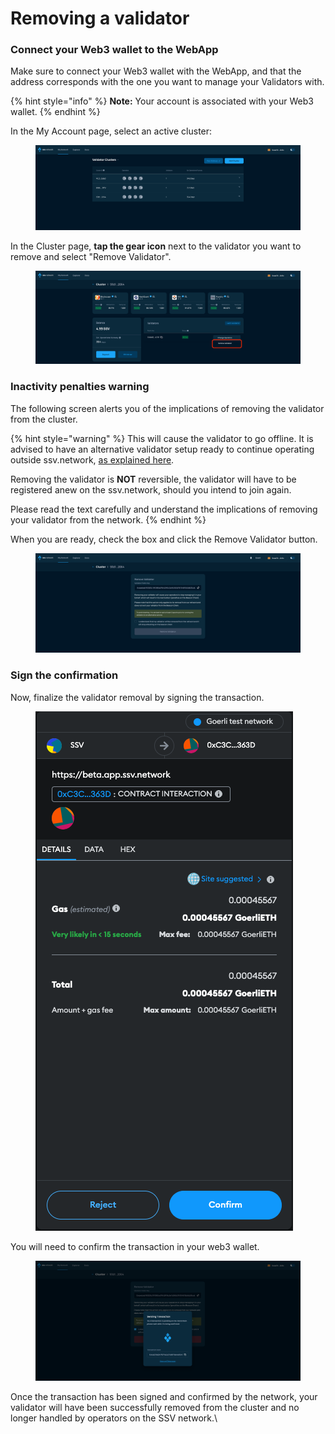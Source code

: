# Removing a validator

### Connect your Web3 wallet to the WebApp

Make sure to connect your Web3 wallet with the WebApp, and that the address corresponds with the one you want to manage your Validators with.

{% hint style="info" %}
**Note:** Your account is associated with your Web3 wallet.
{% endhint %}

In the My Account page, select an active cluster:

<figure><img src="../../.gitbook/assets/removing_validator1.png" alt=""><figcaption></figcaption></figure>

In the Cluster page, **tap the gear icon** next to the validator you want to remove and select "Remove Validator".

<figure><img src="../../.gitbook/assets/removing_validator2.png" alt=""><figcaption></figcaption></figure>

### Inactivity penalties warning

The following screen alerts you of the implications of removing the validator from the cluster.

{% hint style="warning" %}
This will cause the validator to go offline. It is advised to have an alternative validator setup ready to continue operating outside ssv.network, [as explained here](../../learn/stakers/validators/validator-offboarding.md).

Removing the validator is **NOT** reversible, the validator will have to be registered anew on the ssv.network, should you intend to join again.

Please read the text carefully and understand the implications of removing your validator from the network.
{% endhint %}

When you are ready, check the box and click the Remove Validator button.

<figure><img src="../../.gitbook/assets/removing_validator3.png" alt=""><figcaption></figcaption></figure>

### Sign the confirmation

Now, finalize the validator removal by signing the transaction.

<figure><img src="../../.gitbook/assets/removing_validator4.png" alt=""><figcaption></figcaption></figure>

You will need to confirm the transaction in your web3 wallet.

<figure><img src="../../.gitbook/assets/removing_validator5.png" alt=""><figcaption></figcaption></figure>

Once the transaction has been signed and confirmed by the network, your validator will have been successfully removed from the cluster and no longer handled by operators on the SSV network.\
